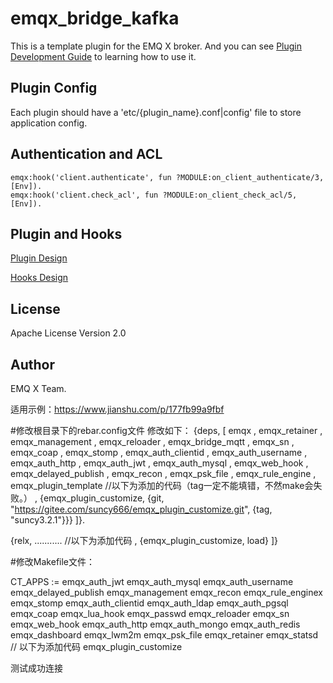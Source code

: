 emqx_bridge_kafka
====================

This is a template plugin for the EMQ X broker. And you can see [Plugin Development Guide](https://docs.emqx.io/broker/v3/en/plugins.html#plugin-development-template) to learning how to use it.

Plugin Config
-------------

Each plugin should have a 'etc/{plugin_name}.conf|config' file to store application config.

Authentication and ACL
----------------------

```
emqx:hook('client.authenticate', fun ?MODULE:on_client_authenticate/3, [Env]).
emqx:hook('client.check_acl', fun ?MODULE:on_client_check_acl/5, [Env]).
```

Plugin and Hooks
-----------------

[Plugin Design](https://docs.emqx.io/broker/v3/en/design.html#plugin-design)

[Hooks Design](https://docs.emqx.io/broker/v3/en/design.html#hooks-design)

License
-------

Apache License Version 2.0

Author
------

EMQ X Team.



适用示例：https://www.jianshu.com/p/177fb99a9fbf


#修改根目录下的rebar.config文件
修改如下：
{deps,
    [ emqx
    , emqx_retainer
    , emqx_management
    , emqx_reloader
    , emqx_bridge_mqtt
    , emqx_sn
    , emqx_coap
    , emqx_stomp
    , emqx_auth_clientid
    , emqx_auth_username
    , emqx_auth_http
    , emqx_auth_jwt
    , emqx_auth_mysql
    , emqx_web_hook
    , emqx_delayed_publish
    , emqx_recon
    , emqx_psk_file
    , emqx_rule_engine
    , emqx_plugin_template
    //以下为添加的代码（tag一定不能填错，不然make会失败。）
    , {emqx_plugin_customize, {git, "https://gitee.com/suncy666/emqx_plugin_customize.git", {tag, "suncy3.2.1"}}}
    ]}.

{relx,
        ...........
         //以下为添加代码
        , {emqx_plugin_customize, load}
        ]}

#修改Makefile文件：

CT_APPS := emqx_auth_jwt emqx_auth_mysql emqx_auth_username \
                emqx_delayed_publish emqx_management emqx_recon emqx_rule_enginex \
                emqx_stomp emqx_auth_clientid  emqx_auth_ldap   emqx_auth_pgsql \
                emqx_coap emqx_lua_hook emqx_passwd emqx_reloader emqx_sn \
                emqx_web_hook emqx_auth_http emqx_auth_mongo emqx_auth_redis \
                emqx_dashboard emqx_lwm2m emqx_psk_file emqx_retainer emqx_statsd \
   // 以下为添加代码
                emqx_plugin_customize



测试成功连接
